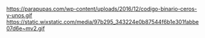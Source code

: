https://parapupas.com/wp-content/uploads/2016/12/codigo-binario-ceros-y-unos.gif
https://static.wixstatic.com/media/97b295_343224e0b87544f6b1e301fabbe07d6e~mv2.gif
<div class="gif-programadora">
    <img src="https://i.gifer.com/VNCa.gif" alt="">
</div>